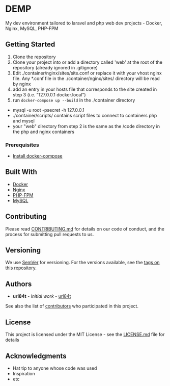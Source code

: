 # DEMP

My dev environment tailored to laravel and php web dev projects - Docker, Nginx, MySQL, PHP-FPM

## Getting Started

1. Clone the repository
2. Clone your project into or add a directory called 'web' at the root of the repository (already ignored in .gitignore)
3. Edit ./container/nginx/sites/site.conf or replace it with your vhost nginx file. Any \*.conf file in the ./container/nginx/sites/ directory will be read by nginx
4. add an entry in your hosts file that corresponds to the site created in step 3 (i.e. "127.0.0.1 docker.local")
5. run `docker-compose up --build` in the ./container directory

- mysql -u root -psecret -h 127.0.0.1
- ./container/scripts/ contains script files to connect to containers php and mysql
- your "web" directory from step 2 is the same as the /code directory in the php and nginx containers

### Prerequisites

- [Install docker-compose](https://docs.docker.com/compose/install/)

## Built With

- [Docker](https://docs.docker.com)
- [Nginx](https://docs.nginx.com)
- [PHP-FPM](https://www.php.net/manual/en/install.fpm.php)
- [MySQL](https://dev.mysql.com/doc/)

## Contributing

Please read [CONTRIBUTING.md](https://gist.github.com/PurpleBooth/b24679402957c63ec426) for details on our code of conduct, and the process for submitting pull requests to us.

## Versioning

We use [SemVer](http://semver.org/) for versioning. For the versions available, see the [tags on this repository](https://github.com/your/project/tags).

## Authors

- **url84t** - _Initial work_ - [url84t](https://github.com/url84t)

See also the list of [contributors](https://github.com/your/project/contributors) who participated in this project.

## License

This project is licensed under the MIT License - see the [LICENSE.md](LICENSE.md) file for details

## Acknowledgments

- Hat tip to anyone whose code was used
- Inspiration
- etc
